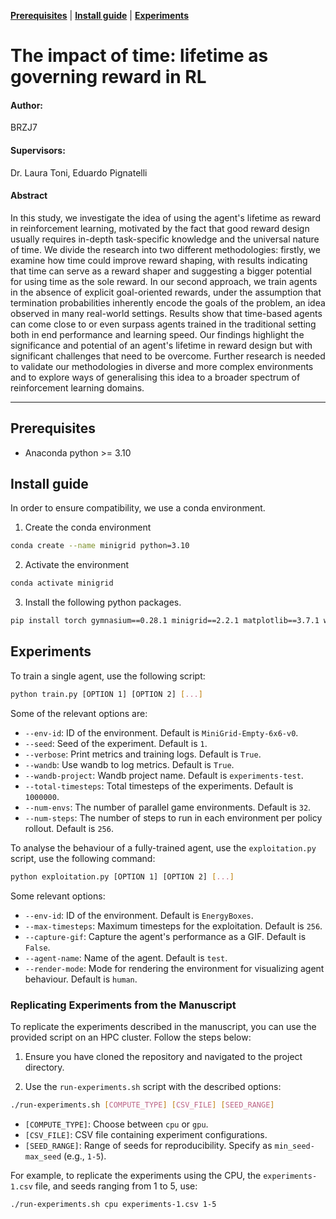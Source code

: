[**Prerequisites**](#prerequisites)
| [**Install guide**](#install-guide)
| [**Experiments**](#experiments)

# The impact of time: lifetime as governing reward in RL
#### Author:
BRZJ7

#### Supervisors:
Dr. Laura Toni, Eduardo Pignatelli

#### Abstract 
In this study, we investigate the idea of using the agent's lifetime as reward in reinforcement learning, motivated by the fact that good reward design usually requires in-depth task-specific knowledge and the universal nature of time. We divide the research into two different methodologies: firstly, we examine how time could improve reward shaping, with results indicating that time can serve as a reward shaper and suggesting a bigger potential for using time as the sole reward. In our second approach, we train agents in the absence of explicit goal-oriented rewards, under the assumption that termination probabilities inherently encode the goals of the problem, an idea observed in many real-world settings. Results show that time-based agents can come close to or even surpass agents trained in the traditional setting both in end performance and learning speed. Our findings highlight the significance and potential of an agent's lifetime in reward design but with significant challenges that need to be overcome. Further research is needed to validate our methodologies in diverse and more complex environments and to explore ways of generalising this idea to a broader spectrum of reinforcement learning domains.

--- 

## Prerequisites
* Anaconda python >= 3.10

## Install guide

In order to ensure compatibility, we use a conda environment.

1. Create the conda environment
```sh
conda create --name minigrid python=3.10
```
2. Activate the environment
```sh
conda activate minigrid
```
3. Install the following python packages.
```sh
pip install torch gymnasium==0.28.1 minigrid==2.2.1 matplotlib==3.7.1 wandb==0.15.4 imageio==2.31.1
```

## Experiments

To train a single agent, use the following script:

```sh
python train.py [OPTION 1] [OPTION 2] [...]
```

Some of the relevant options are:

- `--env-id`: ID of the environment. Default is `MiniGrid-Empty-6x6-v0`.
- `--seed`: Seed of the experiment. Default is `1`.
- `--verbose`: Print metrics and training logs. Default is `True`.
- `--wandb`: Use wandb to log metrics. Default is `True`.
- `--wandb-project`: Wandb project name. Default is `experiments-test`.
- `--total-timesteps`: Total timesteps of the experiments. Default is `1000000`.
- `--num-envs`: The number of parallel game environments. Default is `32`.
- `--num-steps`: The number of steps to run in each environment per policy rollout. Default is `256`.

To analyse the behaviour of a fully-trained agent, use the `exploitation.py` script, use the following command:

```bash
python exploitation.py [OPTION 1] [OPTION 2] [...]
```

Some relevant options:

- `--env-id`: ID of the environment. Default is `EnergyBoxes`.
- `--max-timesteps`: Maximum timesteps for the exploitation. Default is `256`.
- `--capture-gif`: Capture the agent's performance as a GIF. Default is `False`.
- `--agent-name`: Name of the agent. Default is `test`.
- `--render-mode`: Mode for rendering the environment for visualizing agent behaviour. Default is `human`.


### Replicating Experiments from the Manuscript

To replicate the experiments described in the manuscript, you can use the provided script on an HPC cluster. Follow the steps below:

1. Ensure you have cloned the repository and navigated to the project directory.

2. Use the `run-experiments.sh` script with the described options:

```bash
./run-experiments.sh [COMPUTE_TYPE] [CSV_FILE] [SEED_RANGE]
```

- `[COMPUTE_TYPE]`: Choose between `cpu` or `gpu`.
- `[CSV_FILE]`: CSV file containing experiment configurations.
- `[SEED_RANGE]`: Range of seeds for reproducibility. Specify as `min_seed-max_seed` (e.g., `1-5`).

For example, to replicate the experiments using the CPU, the `experiments-1.csv` file, and seeds ranging from 1 to 5, use:

```bash
./run-experiments.sh cpu experiments-1.csv 1-5
```
